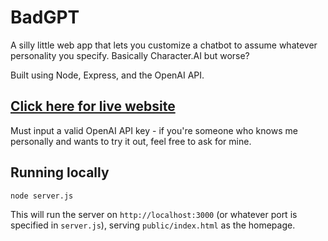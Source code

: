 # BadGPT

A silly little web app that lets you customize a chatbot to assume whatever personality you specify. Basically Character.AI but worse?

Built using Node, Express, and the OpenAI API.

## [Click here for live website](https://badgpt-d2f908b780ed.herokuapp.com/)

Must input a valid OpenAI API key - if you're someone who knows me personally and wants to try it out, feel free to ask for mine.

## Running locally

```bash
node server.js
```

This will run the server on `http://localhost:3000` (or whatever port is specified in `server.js`), serving `public/index.html` as the homepage.